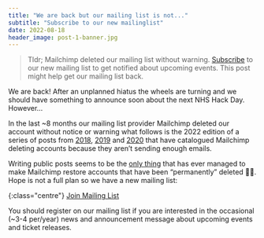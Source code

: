```yaml
---
title: "We are back but our mailing list is not..."
subtitle: "Subscribe to our new mailinglist"
date: 2022-08-18
header_image: post-1-banner.jpg
---
```


> Tldr; Mailchimp deleted our mailing list without warning. [Subscribe](https://dashboard.mailerlite.com/forms/124997/63445041948918915/share) to our new mailing list to get notified about upcoming events. This post might help get our mailing list back.

We are back! After an unplanned hiatus the wheels are turning and we should have something to announce soon about the next NHS Hack Day. However…

In the last ~8 months our mailing list provider Mailchimp deleted our account without notice or warning what follows is the 2022 edition of a series of posts from [2018](https://blog.rongarret.info/2018/12/mailchimp-deleted-my-account-with-no.html), [2019](http://danielpuglisi.com/articles/2019/05/mailchimp-deleted-my-account-with-no-warning-or-notification-2019-edition) and [2020](https://www.nrmitchi.com/2020/12/mailchimp-deleted-my-account-with-no-warning-or-notification-2020-edition/) that have catalogued Mailchimp deleting accounts because they aren’t sending enough emails.

Writing public posts seems to be the [only thing](https://blog.rongarret.info/2018/12/mailchimp-deleted-my-account-with-no.html) that has ever managed to make Mailchimp restore accounts that have been “permanently” deleted 🤞🏼. Hope is not a full plan so we have a new mailing list:

{:class="centre"}
<a href="https://dashboard.mailerlite.com/forms/124997/63445041948918915/share" class="btn btn-success">Join Mailing List</a>

You should register on our mailing list if you are interested in the occasional (~3-4 per/year) news and announcement message about upcoming events and ticket releases.
